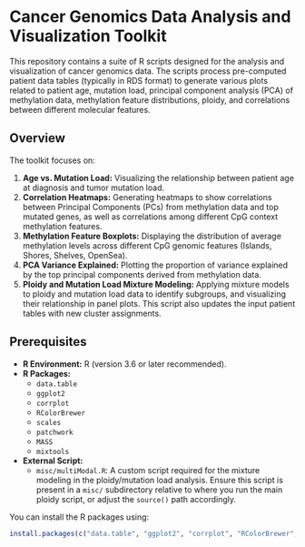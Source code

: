 # Cancer Genomics Data Analysis and Visualization Toolkit

This repository contains a suite of R scripts designed for the analysis and visualization of cancer genomics data. The scripts process pre-computed patient data tables (typically in RDS format) to generate various plots related to patient age, mutation load, principal component analysis (PCA) of methylation data, methylation feature distributions, ploidy, and correlations between different molecular features.

## Overview

The toolkit focuses on:
1.  **Age vs. Mutation Load:** Visualizing the relationship between patient age at diagnosis and tumor mutation load.
2.  **Correlation Heatmaps:** Generating heatmaps to show correlations between Principal Components (PCs) from methylation data and top mutated genes, as well as correlations among different CpG context methylation features.
3.  **Methylation Feature Boxplots:** Displaying the distribution of average methylation levels across different CpG genomic features (Islands, Shores, Shelves, OpenSea).
4.  **PCA Variance Explained:** Plotting the proportion of variance explained by the top principal components derived from methylation data.
5.  **Ploidy and Mutation Load Mixture Modeling:** Applying mixture models to ploidy and mutation load data to identify subgroups, and visualizing their relationship in panel plots. This script also updates the input patient tables with new cluster assignments.

## Prerequisites

*   **R Environment:** R (version 3.6 or later recommended).
*   **R Packages:**
    *   `data.table`
    *   `ggplot2`
    *   `corrplot`
    *   `RColorBrewer`
    *   `scales`
    *   `patchwork`
    *   `MASS`
    *   `mixtools`
*   **External Script:**
    *   `misc/multiModal.R`: A custom script required for the mixture modeling in the ploidy/mutation load analysis. Ensure this script is present in a `misc/` subdirectory relative to where you run the main ploidy script, or adjust the `source()` path accordingly.

You can install the R packages using:
```R
install.packages(c("data.table", "ggplot2", "corrplot", "RColorBrewer", "scales", "patchwork", "MASS", "mixtools"))

